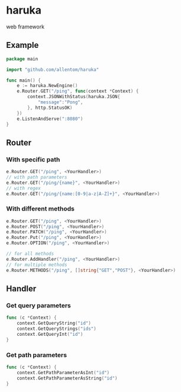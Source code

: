 # haruka
web framework

## Example

```go
package main

import "github.com/allentom/haruka"

func main() {
	e := haruka.NewEngine()
	e.Router.GET("/ping", func(context *Context) {
		context.JSONWithStatus(haruka.JSON{
			"message":"Pong",
		}, http.StatusOK)
    })
	e.ListenAndServe(":8080")
}
```
## Router
### With specific path

```go
e.Router.GET("/ping", <YourHandler>)
// with path parameters
e.Router.GET("/ping/{name}", <YourHandler>)
// with regex
e.Router.GET("/ping/{name:[0-9|a-z|A-Z]+}", <YourHandler>)
```
### With different methods

```go
e.Router.GET("/ping", <YourHandler>)
e.Router.POST("/ping", <YourHandler>)
e.Router.PATCH("/ping", <YourHandler>)
e.Router.Put("/ping", <YourHandler>)
e.Router.OPTION("/ping", <YourHandler>)

// for all methods
e.Router.AddHandler("/ping", <YourHandler>)
// for multiple methods
e.Router.METHODS("/ping", []string{"GET","POST"}, <YourHandler>)
```

## Handler

### Get query parameters

```go
func (c *Context) {
    context.GetQueryString("id")
    context.GetQueryStrings("ids")
    context.GetQueryInt("id")
}
```

### Get path parameters

```go
func (c *Context) {
    context.GetPathParameterAsInt("id")
    context.GetPathParameterAsString("id")
}

```
